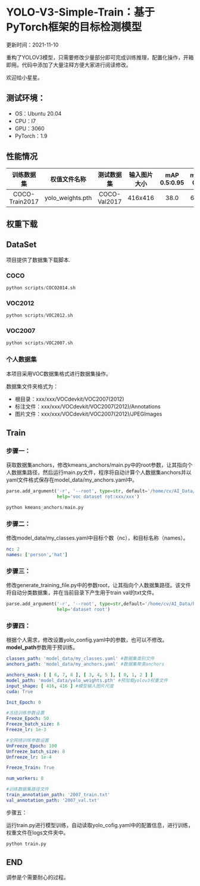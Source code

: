 # YOLO-V3-Simple-Train：基于PyTorch框架的目标检测模型

更新时间：2021-11-10

重构了YOLOV3模型，只需要修改少量部分即可完成训练推理，配置化操作，开箱即用。代码中添加了大量注释方便大家进行阅读修改。

欢迎给小星星。

## 测试环境：

- OS：Ubuntu 20.04
- CPU：I7
- GPU：3060
- PyTorch：1.9



## 性能情况

|   训练数据集   |   权值文件名称   |  测试数据集  | 输入图片大小 | mAP 0.5:0.95 | mAP 0.5 |
| :------------: | :--------------: | :----------: | :----------: | :----------: | :-----: |
| COCO-Train2017 | yolo_weights.pth | COCO-Val2017 |   416x416    |     38.0     |  67.2   |

## 权重下载

## DataSet

项目提供了数据集下载脚本.

### COCO

```python
python scripts/COCO2014.sh
```

### VOC2012

```python
python scripts/VOC2012.sh
```

### VOC2007

```python
python scripts/VOC2007.sh
```

### 个人数据集

本项目采用VOC数据集格式进行数据集操作。

数据集文件夹格式为：

- 根目录：xxx/xxx/VOCdevkit/VOC2007(2012)
- 标注文件：xxx/xxx/VOCdevkit/VOC2007(2012)/Annotations
- 图片文件：xxx/xxx/VOCdevkit/VOC2007(2012)/JPEGImages

## Train

### 步骤一：

获取数据集anchors，修改kmeans_anchors/main.py中的root参数，让其指向个人数据集路径，然后运行main.py文件，程序将自动计算个人数据集anchors并以yaml文件格式保存在model_data/my_anchors.yaml中。

```python
parse.add_argument('-r', '--root', type=str, default='/home/cv/AI_Data/hat_worker_voc',
                   help='voc dataset rot:xxx/xxx')

python kmeans_anchors/main.py
```

### 步骤二：

修改model_data/my_classes.yaml中目标个数（nc），和目标名称（names）。

```yaml
nc: 2
names: ['person','hat']
```

### 步骤三：

修改generate_training_file.py中的参数root，让其指向个人数据集路径。该文件将自动分类数据集，并在当前目录下产生用于train val的txt文件。

```python
parse.add_argument('-r', '--root', type=str,default='/home/cv/AI_Data/hat_worker_voc/VOCdevkit',
                   help='dataset root')
```

### 步骤四：

根据个人需求，修改设置yolo_config.yaml中的参数，也可以不修改。**model_path**参数用于预训练。

```yaml
classes_path: 'model_data/my_classes.yaml' #数据集类别文件
anchors_path: 'model_data/my_anchors.yaml' #数据集聚类anchors

anchors_mask: [ [ 6, 7, 8 ], [ 3, 4, 5 ], [ 0, 1, 2 ] ]
model_path: 'model_data/yolo_weights.pth' #预加载yolov3权重文件
input_shape: [ 416, 416 ] #模型输入图片尺度
cuda: True

Init_Epoch: 0

#冻结训练参数设置
Freeze_Epoch: 50
Freeze_batch_size: 8
Freeze_lr: 1e-3

#全网络训练参数设置
UnFreeze_Epoch: 100
Unfreeze_batch_size: 8
Unfreeze_lr: 1e-4

Freeze_Train: True

num_workers: 8

#训练数据集路径文件
train_annotation_path: '2007_train.txt'
val_annotation_path: '2007_val.txt'
```

步骤五：

运行train.py进行模型训练，自动读取yolo_cofig.yaml中的配置信息，进行训练，权重文件在logs文件夹中。

```python
python train.py
```

## END

调参是个需要耐心的过程。
